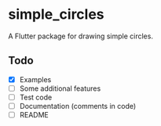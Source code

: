 # simple_circles

A Flutter package for drawing simple circles.

## Todo

- [x] Examples
- [ ] Some additional features
- [ ] Test code
- [ ] Documentation (comments in code)
- [ ] README
